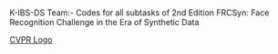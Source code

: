 # 
K-IBS-DS Team:- Codes for all subtasks of 2nd Edition FRCSyn: Face Recognition Challenge in the Era of Synthetic Data

[CVPR Logo](https://frcsyn.github.io/assets/images/completeCVPR_long_low.jpg)
